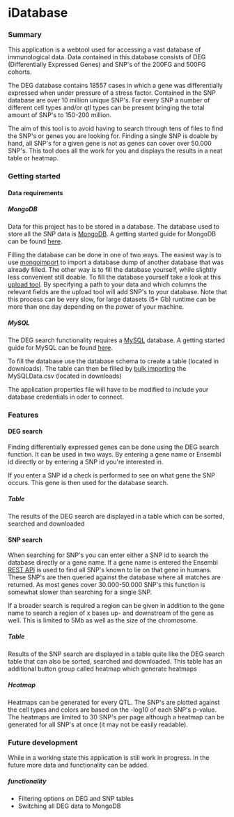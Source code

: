 # iDatabase
### Summary
This application is a webtool used for accessing a vast database of immunological data.
Data contained in this database consists of DEG (Differentially Expressed Genes) and SNP's
of the 200FG and 500FG cohorts.

The DEG database contains 18557 cases in which a gene was differentially expressed when under 
pressure of a stress factor.
Contained in the SNP database are over 10 million unique SNP's. For every SNP a number of different 
cell types and/or qtl types can be present bringing the total amount of SNP's to 150-200 million.

The aim of this tool is to avoid having to search through tens of files to find the SNP's or genes
you are looking for. Finding a single SNP is doable by hand, all SNP's for a given gene is not as
genes can cover over 50.000 SNP's. This tool does all the work for you and displays the results in 
a neat table or heatmap.

### Getting started
#### Data requirements

##### MongoDB
Data for this project has to be stored in a database. The database used to store all
the SNP data is [MongoDB](https://www.mongodb.com/). A getting started guide for MongoDB
can be found [here](https://docs.mongodb.com/getting-started/shell/). 

Filling the database can be done in one of two ways. The easiest way is to use [mongoimport](https://docs.mongodb.com/manual/reference/program/mongoimport/)
to import a database dump of another database that was already filled. The other way is to fill the 
database yourself, while slightly less convenient still doable. To fill the database yourself take
a look at this [upload tool](https://github.com/veerdonk/mongoUploadIdatabaseData). By specifying 
a path to your data and which columns the relevant fields are the upload tool will add SNP's to your 
database. Note that this process can be very slow, for large datasets (5+ Gb) runtime can be more than one
 day depending on the power of your machine.

##### MySQL
The DEG search functionality requires a [MySQL](https://www.mysql.com/) database. A getting started guide
for MySQL can be found [here](https://dev.mysql.com/doc/mysql-getting-started/en/).

To fill the database use the database schema to create a table (located in downloads). The table can then be 
filled by [bulk importing](https://dev.mysql.com/doc/refman/5.7/en/load-data.html) the MySQLData.csv (located in downloads)

The application properties file will have to be modified to include your database
credentials in oder to connect.

### Features
#### DEG search
Finding differentially expressed genes can be done using the DEG search function. It can be used in two 
ways. By entering a gene name or Ensembl id directly or by entering a SNP id you're interested in.

If you enter a SNP id a check is performed to see on what gene the SNP occurs. This gene is then used for the 
database search.
##### Table
The results of the DEG search are displayed in a table which can be sorted, searched and downloaded

#### SNP search
When searching for SNP's you can enter either a SNP id to search the database directly or a gene name. If a 
gene name is entered the Ensembl [REST API](https://rest.ensembl.org/) is used to find all SNP's known to lie
on that gene in humans. These SNP's are then queried against the database where all matches are returned. As
most genes cover 30.000-50.000 SNP's this function is somewhat slower than searching for a single SNP.

If a broader search is required a region can be given in addition to the gene name to search a region of
x bases up- and downstream of the gene as well. This is limited to 5Mb as well as the size of the chromosome.

##### Table
Results of the SNP search are displayed in a table quite like the DEG search table that can also be sorted, searched and
downloaded. This table has an additional button group called heatmap which generate heatmaps

##### Heatmap
Heatmaps can be generated for every QTL. The SNP's are plotted against the cell types and colors are based on 
the -log10 of each SNP's p-value. The heatmaps are limited to 30 SNP's per page although a heatmap can be 
generated for all SNP's at once (it may not be easily readable).

### Future development
While in a working state this application is still work in progress. In the future more data and functionality 
can be added. 

##### functionality
* Filtering options on DEG and SNP tables
* Switching all DEG data to MongoDB

